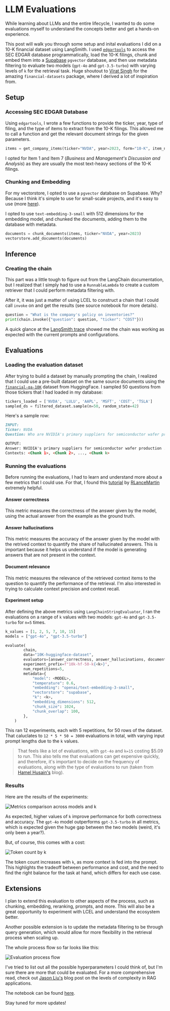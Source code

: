 # LLM Evaluations

While learning about LLMs and the entire lifecycle, I wanted to do some evaluations myself to understand the concepts better and get a hands-on experience.

This post will walk you through some setup and inital evaluations I did on a 10-K financial dataset using LangSmith. I used [`edgartools`](https://github.com/dgunning/edgartools) to access the SEC EDGAR database programmatically, load the 10-K filings, chunk and embed them into a [Supabase](https://supabase.com/) `pgvector` database, and then use metadata filtering to evaluate two models (`gpt-4o` and `gpt-3.5-turbo`) with varying levels of `k` for the retrieval task. Huge shoutout to [Virat Singh](https://github.com/virattt) for the amazing `financial-datasets` package, where I derived a lot of inspiration from.

## Setup

### Accessing SEC EDGAR Database

Using `edgartools`, I wrote a few functions to provide the ticker, year, type of filing, and the type of items to extract from the 10-K filings. This allowed me to call a function and get the relevant document strings for the given parameters.

```python
items = get_company_items(ticker="NVDA", year=2023, form="10-K", item_names=["Item 1", "Item 7"])
```

I opted for Item 1 and Item 7 (*Business* and *Management's Discussion and Analysis*) as they are usually the most text-heavy sections of the 10-K filings.

### Chunking and Embedding

For my vectorstore, I opted to use a `pgvector` database on Supabase. Why? Because I think it's simple to use for small-scale projects, and it's easy to use (more [here](https://supabase.com/blog/pgvector-vs-pinecone)).

I opted to use `text-embedding-3-small` with 512 dimensions for the embedding model, and chunked the documents, adding them to the database with metadata.

```python
documents = chunk_documents(items, ticker="NVDA", year=2023)
vectorstore.add_documents(documents)
```

## Inference

### Creating the chain

This part was a little tough to figure out from the LangChain documentation, but I realized that I simply had to use a `RunnableLambda` to create a custom retriever that I could perform metadata filtering with.

After it, it was just a matter of using LCEL to construct a chain that I could call `invoke` on and get the results (see source notebook for more details).

```python
question = "What is the company's policy on inventories?"
print(chain.invoke({"question": question, "ticker": "COST"}))
```

A quick glance at the [LangSmith trace](https://smith.langchain.com/public/63277d48-0040-4636-ad5d-2367b9c21fe1/r) showed me the chain was working as expected with the current prompts and configurations.

## Evaluations

### Loading the evaluation dataset

After trying to build a dataset by manually prompting the chain, I realized that I could use a pre-built dataset on the same source documents using the [`financial-qa-10K`](https://huggingface.co/datasets/virattt/financial-qa-10K) dataset from HuggingFace. I sampled 50 questions from those tickers that I had loaded in my database:

```python
tickers_loaded = ['NVDA', 'LULU', 'AAPL', 'MSFT', 'COST', 'TSLA']
sampled_ds = filtered_dataset.sample(n=50, random_state=42)
```

Here's a sample row:

```markdown
INPUT:
Ticker: NVDA
Question: Who are NVIDIA's primary suppliers for semiconductor wafer production?

OUTPUT:
Answer: NVIDIA's primary suppliers for semiconductor wafer production ...
Contexts: <Chunk 1>, <Chunk 2>, ..., <Chunk k>
```

### Running the evaluations

Before running the evaluations, I had to learn and understand more about a few metrics that I could use. For that, I found this [tutorial](https://www.youtube.com/watch?v=lTfhw_9cJqc) by [RLanceMartin](https://x.com/RLanceMartin) extremely helpful.

#### Answer correctness

This metric measures the correctness of the answer given by the model, using the actual answer from the example as the ground truth.

#### Answer hallucinations

This metric measures the accuracy of the answer given by the model with the retrived context to quantify the share of hallucinated answers. This is important because it helps us understand if the model is generating answers that are not present in the context.

#### Document relevance

This metric measures the relevance of the retrieved context items to the question to quantify the performance of the retrieval. I'm also interested in trying to calculate context precision and context recall.

#### Experiment setup

After defining the above metrics using `LangChainStringEvaluator`, I ran the evaluations on a range of `k` values with two models: `gpt-4o` and `gpt-3.5-turbo` for `n=5` times.

```python
k_values = [1, 2, 5, 7, 10, 15]
models = ["gpt-4o", "gpt-3.5-turbo"]

evaluate(
        chain,
        data="10K-huggingface-dataset",
        evaluators=[answer_correctness, answer_hallucinations, document_relevance],
        experiment_prefix=f"10k-hf-50-k{<k>}",
        num_repetitions=5,
        metadata={
            "model": <MODEL>,
            "temperature": 0.6,
            "embedding": "openai/text-embedding-3-small",
            "vectorstore": "supabase",
            "k": <k>,
            "embedding_dimensions": 512,
            "chunk_size": 1024,
            "chunk_overlap": 100,
        },
    )
```

This ran 12 experiments, each with 5 repetitions, for 50 rows of the dataset. That caluclates to `12 * 5 * 50 = 3000` evaluations in total, with varying input prompt lengths due to the `k` values.

> That feels like a lot of evaluations, with `gpt-4o` and `k=15` costing \$5.09 to run. This also tells me that evaluations can get expensive quickly, and therefore, it's important to decide on the frequency of evaluations, along with the type of evaluations to run (taken from [Hamel Husain's](https://hamel.dev/blog/posts/evals/#the-types-of-evaluation) blog).

### Results

Here are the results of the experiments:

![Metrics comparison across models and `k`](./images/comparison.png)

As expected, higher values of `k` improve performance for both correctness and accuracy. The `gpt-4o` model outperforms `gpt-3.5-turbo` in all metrics, which is expected given the huge gap between the two models (weird, it's only been a year?).

But, of course, this comes with a cost:

![Token count by `k`](./images/token_count.png)

The token count increases with `k`, as more context is fed into the prompt. This highlights the tradeoff between performance and cost, and the need to find the right balance for the task at hand, which differs for each use case.

## Extensions

I plan to extend this evaluation to other aspects of the process, such as chunking, embedding, reranking, prompts, and more. This will also be a great opportunity to experiment with LCEL and understand the ecosystem better.

Another possible extension is to update the metadata filtering to be through query generation, which would allow for more flexibility in the retrieval process when scaling up.

The whole process flow so far looks like this:

![Evaluation process flow](./images/process.png)

I've tried to list out all the possible hyperparameters I could think of, but I'm sure there are more that could be evaluated. For a more comprehensive read, check out [Jason Liu's](https://jxnl.github.io/blog/writing/2024/02/28/levels-of-complexity-rag-applications/) blog post on the levels of complexity in RAG applications.

The notebook can be found [here](https://github.com/lakshyaag/AIE3/blob/main/Notes/LLM%20Evals/Running%20LangSmith%20Evals.ipynb).

Stay tuned for more updates!
